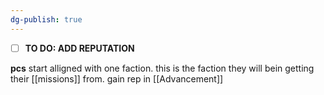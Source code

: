 ```yaml
---
dg-publish: true
---
```

- [ ] **TO DO: ADD REPUTATION**

**pcs** start alligned with one faction. this is the faction they will bein getting their [[missions]] from.
gain rep in [[Advancement]]
